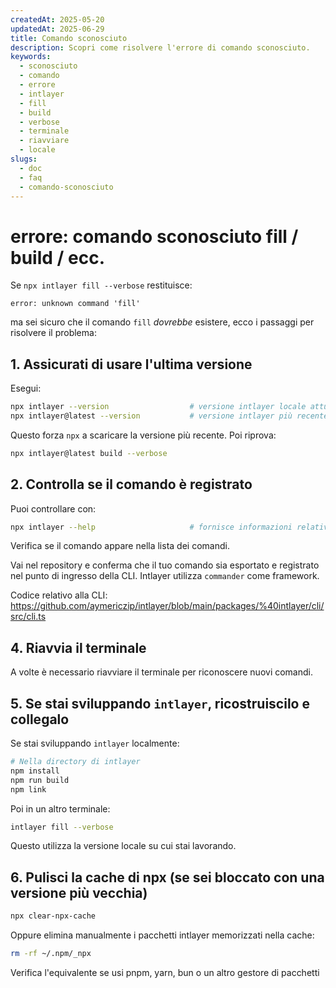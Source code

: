 ```yaml
---
createdAt: 2025-05-20
updatedAt: 2025-06-29
title: Comando sconosciuto
description: Scopri come risolvere l'errore di comando sconosciuto.
keywords:
  - sconosciuto
  - comando
  - errore
  - intlayer
  - fill
  - build
  - verbose
  - terminale
  - riavviare
  - locale
slugs:
  - doc
  - faq
  - comando-sconosciuto
---
```


# errore: comando sconosciuto fill / build / ecc.

Se `npx intlayer fill --verbose` restituisce:

```
error: unknown command 'fill'
```

ma sei sicuro che il comando `fill` _dovrebbe_ esistere, ecco i passaggi per risolvere il problema:

## 1. **Assicurati di usare l'ultima versione**

Esegui:

```bash
npx intlayer --version                  # versione intlayer locale attuale
npx intlayer@latest --version           # versione intlayer più recente disponibile
```

Questo forza `npx` a scaricare la versione più recente. Poi riprova:

```bash
npx intlayer@latest build --verbose
```

## 2. **Controlla se il comando è registrato**

Puoi controllare con:

```bash
npx intlayer --help                     # fornisce informazioni relative ai comandi
```

Verifica se il comando appare nella lista dei comandi.

Vai nel repository e conferma che il tuo comando sia esportato e registrato nel punto di ingresso della CLI. Intlayer utilizza `commander` come framework.

Codice relativo alla CLI:
https://github.com/aymericzip/intlayer/blob/main/packages/%40intlayer/cli/src/cli.ts

## 4. **Riavvia il terminale**

A volte è necessario riavviare il terminale per riconoscere nuovi comandi.

## 5. **Se stai sviluppando `intlayer`, ricostruiscilo e collegalo**

Se stai sviluppando `intlayer` localmente:

```bash
# Nella directory di intlayer
npm install
npm run build
npm link
```

Poi in un altro terminale:

```bash
intlayer fill --verbose
```

Questo utilizza la versione locale su cui stai lavorando.

## 6. **Pulisci la cache di npx (se sei bloccato con una versione più vecchia)**

```bash
npx clear-npx-cache
```

Oppure elimina manualmente i pacchetti intlayer memorizzati nella cache:

```bash
rm -rf ~/.npm/_npx
```

Verifica l'equivalente se usi pnpm, yarn, bun o un altro gestore di pacchetti
